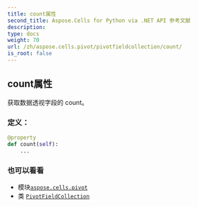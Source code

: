 ```yaml
---
title: count属性
second_title: Aspose.Cells for Python via .NET API 参考文献
description:
type: docs
weight: 70
url: /zh/aspose.cells.pivot/pivotfieldcollection/count/
is_root: false
---
```

## count属性

获取数据透视字段的 count。
### 定义：
```python
@property
def count(self):
    ...
```

### 也可以看看
* 模块[`aspose.cells.pivot`](../../)
* 类 [`PivotFieldCollection`](/cells/python-net/zh/aspose.cells.pivot/pivotfieldcollection)
